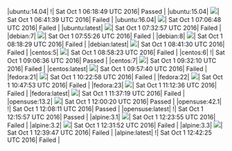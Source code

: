|ubuntu:14.04| \![](https://cdn.rawgit.com/Neilpang/letest/master/status/ubuntu-14.04.svg?1475302729)| Sat Oct  1 06:18:49 UTC 2016| Passed |
|ubuntu:15.04| ![](https://cdn.rawgit.com/Neilpang/letest/master/status/ubuntu-15.04.svg?1475304099)| Sat Oct  1 06:41:39 UTC 2016| Failed |
|ubuntu:16.04| ![](https://cdn.rawgit.com/Neilpang/letest/master/status/ubuntu-16.04.svg?1475305608)| Sat Oct  1 07:06:48 UTC 2016| Failed |
|ubuntu:latest| ![](https://cdn.rawgit.com/Neilpang/letest/master/status/ubuntu-latest.svg?1475307177)| Sat Oct  1 07:32:57 UTC 2016| Failed |
|debian:7| ![](https://cdn.rawgit.com/Neilpang/letest/master/status/debian-7.svg?1475308526)| Sat Oct  1 07:55:26 UTC 2016| Failed |
|debian:8| ![](https://cdn.rawgit.com/Neilpang/letest/master/status/debian-8.svg?1475309909)| Sat Oct  1 08:18:29 UTC 2016| Failed |
|debian:latest| ![](https://cdn.rawgit.com/Neilpang/letest/master/status/debian-latest.svg?1475311290)| Sat Oct  1 08:41:30 UTC 2016| Failed |
|centos:5| ![](https://cdn.rawgit.com/Neilpang/letest/master/status/centos-5.svg?1475312303)| Sat Oct  1 08:58:23 UTC 2016| Failed |
|centos:6| \![](https://cdn.rawgit.com/Neilpang/letest/master/status/centos-6.svg?1475312796)| Sat Oct  1 09:06:36 UTC 2016| Passed |
|centos:7| ![](https://cdn.rawgit.com/Neilpang/letest/master/status/centos-7.svg?1475314330)| Sat Oct  1 09:32:10 UTC 2016| Failed |
|centos:latest| ![](https://cdn.rawgit.com/Neilpang/letest/master/status/centos-latest.svg?1475315860)| Sat Oct  1 09:57:40 UTC 2016| Failed |
|fedora:21| ![](https://cdn.rawgit.com/Neilpang/letest/master/status/fedora-21.svg?1475317378)| Sat Oct  1 10:22:58 UTC 2016| Failed |
|fedora:22| ![](https://cdn.rawgit.com/Neilpang/letest/master/status/fedora-22.svg?1475318873)| Sat Oct  1 10:47:53 UTC 2016| Failed |
|fedora:23| ![](https://cdn.rawgit.com/Neilpang/letest/master/status/fedora-23.svg?1475320356)| Sat Oct  1 11:12:36 UTC 2016| Failed |
|fedora:latest| ![](https://cdn.rawgit.com/Neilpang/letest/master/status/fedora-latest.svg?1475321839)| Sat Oct  1 11:37:19 UTC 2016| Failed |
|opensuse:13.2| ![](https://cdn.rawgit.com/Neilpang/letest/master/status/opensuse-13.2.svg?1475323220)| Sat Oct  1 12:00:20 UTC 2016| Passed |
|opensuse:42.1| \![](https://cdn.rawgit.com/Neilpang/letest/master/status/opensuse-42.1.svg?1475323691)| Sat Oct  1 12:08:11 UTC 2016| Passed |
|opensuse:latest| \![](https://cdn.rawgit.com/Neilpang/letest/master/status/opensuse-latest.svg?1475324157)| Sat Oct  1 12:15:57 UTC 2016| Passed |
|alpine:3.1| ![](https://cdn.rawgit.com/Neilpang/letest/master/status/alpine-3.1.svg?1475324635)| Sat Oct  1 12:23:55 UTC 2016| Failed |
|alpine:3.2| ![](https://cdn.rawgit.com/Neilpang/letest/master/status/alpine-3.2.svg?1475325112)| Sat Oct  1 12:31:52 UTC 2016| Failed |
|alpine:3.3| ![](https://cdn.rawgit.com/Neilpang/letest/master/status/alpine-3.3.svg?1475325587)| Sat Oct  1 12:39:47 UTC 2016| Failed |
|alpine:latest| \![](https://cdn.rawgit.com/Neilpang/letest/master/status/alpine-latest.svg?1475325745)| Sat Oct  1 12:42:25 UTC 2016| Failed |
